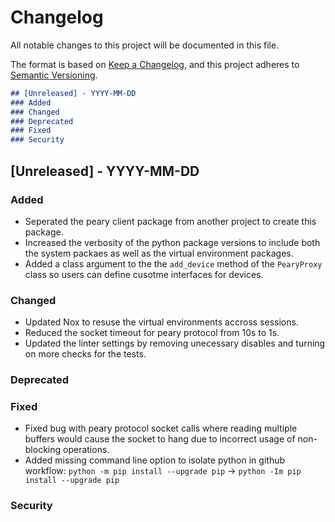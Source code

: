 # Changelog

All notable changes to this project will be documented in this file.

The format is based on [Keep a Changelog](https://keepachangelog.com/en/1.0.0/),
and this project adheres to [Semantic Versioning](https://semver.org/spec/v2.0.0.html).

```markdown
## [Unreleased] - YYYY-MM-DD
### Added
### Changed
### Deprecated
### Fixed
### Security
```

## [Unreleased] - YYYY-MM-DD
### Added
- Seperated the peary client package from another project to create this package.
- Increased the verbosity of the python package versions to include both the system
  packaes as well as the virtual environment packages.
- Added a class argument to the the `add_device` method of the `PearyProxy` class so
  users can define cusotme interfaces for devices.
### Changed
- Updated Nox to resuse the virtual environments accross sessions.
- Reduced the socket timeout for peary protocol from 10s to 1s.
- Updated the linter settings by removing unecessary disables and turning on more checks
  for the tests.
### Deprecated
### Fixed
- Fixed bug with peary protocol socket calls where reading multiple buffers would cause
  the socket to hang due to incorrect usage of non-blocking operations.
- Added missing command line option to isolate python in github workflow:
  `python -m pip install --upgrade pip` -> `python -Im pip install --upgrade pip`
### Security
